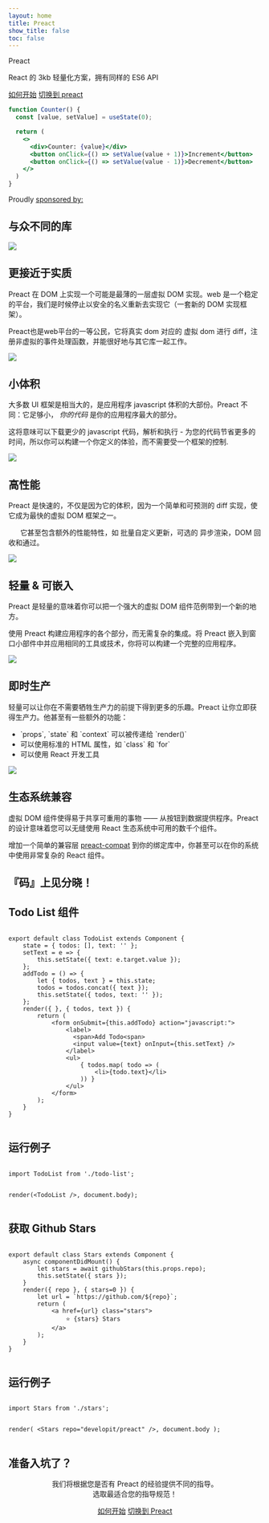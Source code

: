 ```yaml
---
layout: home
title: Preact
show_title: false
toc: false
---
```



<jumbotron>
    <logo height="10.625em" title="Preact" text inverted>Preact</logo>
    <p class="tagline">React 的 3kb 轻量化方案，拥有同样的 ES6 API</p>
    <p class="intro-buttons">
        <a href="/guide/v10/getting-started" class="btn primary">如何开始</a>
        <a href="/guide/v10/switching-to-preact" class="btn secondary">切换到 preact</a>
    </p>
</jumbotron>

```jsx
function Counter() {
  const [value, setValue] = useState(0);

  return (
    <>
      <div>Counter: {value}</div>
      <button onClick={() => setValue(value + 1)}>Increment</button>
      <button onClick={() => setValue(value - 1)}>Decrement</button>
    </>
  )
}
```

<div class="sponsors">
  <p>Proudly <a href="https://opencollective.com/preact">sponsored by:</a></p>
  <sponsors></sponsors>
</div>

<section class="home-top">
    <h1>与众不同的库</h1>
</section>


<section class="home-section">
  <img src="/assets/home/metal.svg">
  <div>
    <h2>更接近于实质</h2>
    <p>
		Preact 在 DOM 上实现一个可能是最薄的一层虚拟 DOM 实现。web 是一个稳定的平台，我们是时候停止以安全的名义重新去实现它（一套新的 DOM 实现框架）。
    </p>
    <p>
		Preact也是web平台的一等公民，它将真实 dom 对应的 虚拟 dom 进行 diff，注册非虚拟的事件处理函数，并能很好地与其它库一起工作。
    </p>
  </div>
</section>


<section class="home-section">
  <img src="/assets/home/size.svg">

  <div>
    <h2>小体积</h2>
    <p>
		大多数 UI 框架是相当大的，是应用程序 javascript 体积的大部份。Preact 不同：它足够小，<em > 你的代码</em > 是你的应用程序最大的部分。
    </p>
    <p>
		这将意味可以下载更少的 javascript 代码，解析和执行 - 为您的代码节省更多的时间，所以你可以构建一个你定义的体验，而不需要受一个框架的控制.
    </p>
  </div>
</section>


<section class="home-section">
  <img src="/assets/home/performance.svg">

  <div>
    <h2>高性能</h2>
    <p>
		Preact 是快速的，不仅是因为它的体积，因为一个简单和可预测的 diff 实现，使它成为最快的虚拟 DOM 框架之一。
    </p>
    <p>
        它甚至包含额外的性能特性，如 批量自定义更新，可选的 异步渲染，DOM 回收和通过。
    </p>
  </div>
</section>


<section class="home-section">
  <img src="/assets/home/portable.svg">

  <div>
    <h2>轻量 &amp; 可嵌入</h2>
    <p>
        Preact 是轻量的意味着你可以把一个强大的虚拟 DOM 组件范例带到一个新的地方。
    </p>
    <p>
        使用 Preact 构建应用程序的各个部分，而无需复杂的集成。将 Preact 嵌入到窗口小部件中并应用相同的工具或技术，你将可以构建一个完整的应用程序。
    </p>
  </div>
</section>


<section class="home-section">
  <img src="/assets/home/productive.svg">

  <div>
    <h2>即时生产</h2>
    <p>
        轻量可以让你在不需要牺牲生产力的前提下得到更多的乐趣。Preact 让你立即获得生产力。他甚至有一些额外的功能：
    </p>
    <ul>
        <li>`props`, `state` 和 `context` 可以被传递给 `render()`</li>
        <li>可以使用标准的 HTML 属性，如 `class` 和 `for`</li>
        <li>可以使用 React 开发工具</li>
    </ul>
  </div>
</section>


<section class="home-section">
  <img src="/assets/home/compatible.svg">

  <div>
    <h2>生态系统兼容</h2>
    <p>
        虚拟 DOM 组件使得易于共享可重用的事物 —— 从按钮到数据提供程序。Preact 的设计意味着您可以无缝使用 React 生态系统中可用的数千个组件。
    </p>
    <p>
        增加一个简单的兼容层 <a href="/guide/v10/switching-to-preact#how-to-alias-preact-compat">preact-compat</a> 到你的绑定库中，你甚至可以在你的系统中使用非常复杂的 React 组件。
    </p>
  </div>
</section>


<section class="home-top">
    <h1>『码』上见分晓！</h1>
</section>


<section class="home-split">
    <div>
        <h2>Todo List 组件</h2>
        <pre><code class="lang-jsx">
export default class TodoList extends Component {
    state = { todos: [], text: '' };
    setText = e =&gt; {
        this.setState({ text: e.target.value });
    };
    addTodo = () =&gt; {
        let { todos, text } = this.state;
        todos = todos.concat({ text });
        this.setState({ todos, text: '' });
    };
    render({ }, { todos, text }) {
        return (
            &lt;form onSubmit={this.addTodo} action="javascript:"&gt;
                &lt;label&gt;
                  &lt;span&gt;Add Todo&lt;span&gt;
                  &lt;input value={text} onInput={this.setText} /&gt;
                &lt;/label&gt;
                &lt;ul&gt;
                    { todos.map( todo =&gt; (
                        &lt;li&gt;{todo.text}&lt;/li&gt;
                    )) }
                &lt;/ul&gt;
            &lt;/form&gt;
        );
    }
}
        </code></pre>
    </div>
    <div>
        <h2>运行例子</h2>
        <pre repl="false"><code class="lang-jsx">
import TodoList from './todo-list';

render(&lt;TodoList /&gt;, document.body);
        </code></pre>
        <div class="home-demo">
            <todo-list></todo-list>
        </div>
    </div>
</section>


<section class="home-split">
    <div>
        <h2>获取 Github Stars</h2>
        <pre><code class="lang-jsx">
export default class Stars extends Component {
    async componentDidMount() {
        let stars = await githubStars(this.props.repo);
        this.setState({ stars });
    }
    render({ repo }, { stars=0 }) {
        let url = &#96;https://github.com/${repo}&#96;;
        return (
            &lt;a href={url} class="stars"&gt;
                ⭐️ {stars} Stars
            &lt;/a&gt;
        );
    }
}
        </code></pre>
    </div>
    <div>
        <h2>运行例子</h2>
        <pre repl="false"><code class="lang-jsx">
import Stars from './stars';

render(
    &lt;Stars repo="developit/preact" /&gt;,
    document.body
);
        </code></pre>
        <div class="home-demo">
            <github-stars simple user="developit" repo="preact"></github-stars>
        </div>
    </div>
</section>


<section class="home-top">
    <h1>准备入坑了？</h1>
</section>


<section style="text-align:center;">
    <p>
        我们将根据您是否有 Preact 的经验提供不同的指导。
        <br>
        选取最适合您的指导规范！
    </p>
    <p>
        <a href="/guide/v10/getting-started" class="btn primary">如何开始</a>
        <a href="/guide/v10/switching-to-preact" class="btn secondary">切换到 Preact</a>
    </p>
</section>
